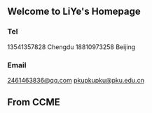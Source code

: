 ## Welcome to LiYe's Homepage

### Tel
13541357828    Chengdu
18810973258    Beijing

### Email
2461463836@qq.com
pkupkupku@pku.edu.cn

## From CCME
